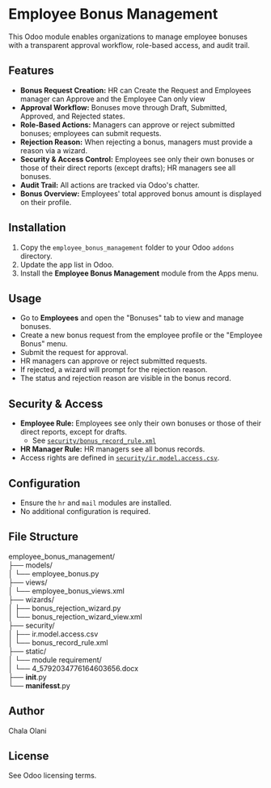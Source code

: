 # Employee Bonus Management

This Odoo module enables organizations to manage employee bonuses with a transparent approval workflow, role-based access, and audit trail.

## Features

- **Bonus Request Creation:** HR can Create the Request and Employees manager can Approve and the Employee Can only view
- **Approval Workflow:** Bonuses move through Draft, Submitted, Approved, and Rejected states.
- **Role-Based Actions:** Managers can approve or reject submitted bonuses; employees can submit requests.
- **Rejection Reason:** When rejecting a bonus, managers must provide a reason via a wizard.
- **Security & Access Control:** Employees see only their own bonuses or those of their direct reports (except drafts); HR managers see all bonuses.
- **Audit Trail:** All actions are tracked via Odoo's chatter.
- **Bonus Overview:** Employees' total approved bonus amount is displayed on their profile.

## Installation

1. Copy the `employee_bonus_management` folder to your Odoo `addons` directory.
2. Update the app list in Odoo.
3. Install the **Employee Bonus Management** module from the Apps menu.

## Usage

- Go to **Employees** and open the "Bonuses" tab to view and manage bonuses.
- Create a new bonus request from the employee profile or the "Employee Bonus" menu.
- Submit the request for approval.
- HR managers can approve or reject submitted requests.
- If rejected, a wizard will prompt for the rejection reason.
- The status and rejection reason are visible in the bonus record.

## Security & Access

- **Employee Rule:** Employees see only their own bonuses or those of their direct reports, except for drafts.
  - See [`security/bonus_record_rule.xml`](security/bonus_record_rule.xml)
- **HR Manager Rule:** HR managers see all bonus records.
- Access rights are defined in [`security/ir.model.access.csv`](security/ir.model.access.csv).

## Configuration

- Ensure the `hr` and `mail` modules are installed.
- No additional configuration is required.

## File Structure
employee_bonus_management/   
├── models/   
│   └── employee_bonus.py   
├── views/   
│   └── employee_bonus_views.xml   
├── wizards/   
│   ├── bonus_rejection_wizard.py   
│   └── bonus_rejection_wizard_view.xml   
├── security/   
│   ├── ir.model.access.csv   
│   └── bonus_record_rule.xml   
├── static/   
│   └── module requirement/   
│       └── 4_5792034776164603656.docx   
├── __init__.py   
└── __manifesst__.py   

 


## Author

Chala Olani

## License

See Odoo licensing terms.
